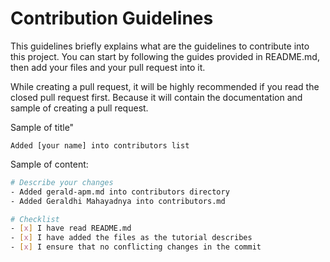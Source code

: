 # Contribution Guidelines
This guidelines briefly explains what are the guidelines to contribute into this project. You can start by following the guides provided in README.md, then add your files and your pull request into it. 

While creating a pull request, it will be highly recommended if you read the closed pull request first. Because it will contain the documentation and sample of creating a pull request.

Sample of title"

`Added [your name] into contributors list`

Sample of content:

```sh
# Describe your changes
- Added gerald-apm.md into contributors directory
- Added Geraldhi Mahayadnya into contributors.md

# Checklist
- [x] I have read README.md
- [x] I have added the files as the tutorial describes
- [x] I ensure that no conflicting changes in the commit
```